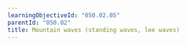 ```yaml
---
learningObjectiveId: "050.02.05"
parentId: "050.02"
title: Mountain waves (standing waves, lee waves)
---
```

